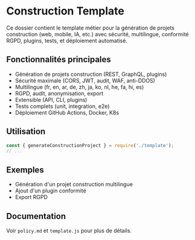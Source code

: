 # Construction Template

Ce dossier contient le template métier pour la génération de projets construction (web, mobile, IA, etc.) avec sécurité, multilingue, conformité RGPD, plugins, tests, et déploiement automatisé.

## Fonctionnalités principales
- Génération de projets construction (REST, GraphQL, plugins)
- Sécurité maximale (CORS, JWT, audit, WAF, anti-DDOS)
- Multilingue (fr, en, ar, de, zh, ja, ko, nl, he, fa, hi, es)
- RGPD, audit, anonymisation, export
- Extensible (API, CLI, plugins)
- Tests complets (unit, integration, e2e)
- Déploiement GitHub Actions, Docker, K8s

## Utilisation
```js
const { generateConstructionProject } = require('./template');
// ...
```

## Exemples
- Génération d'un projet construction multilingue
- Ajout d'un plugin conformité
- Export RGPD

## Documentation
Voir `policy.md` et `template.js` pour plus de détails.
